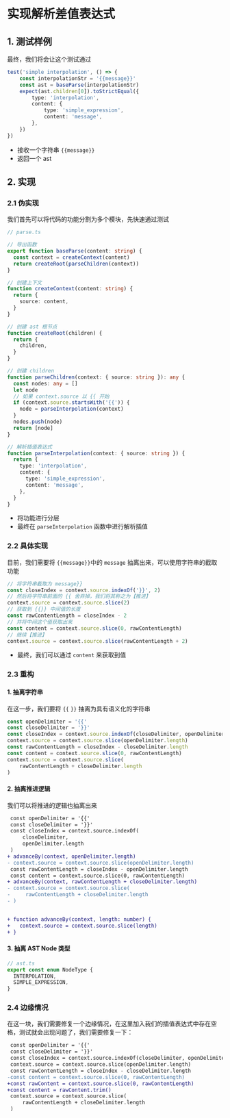 # 实现解析差值表达式

## 1. 测试样例

最终，我们将会让这个测试通过

```ts
test('simple interpolation', () => {
    const interpolationStr = '{{message}}'
    const ast = baseParse(interpolationStr)
    expect(ast.children[0]).toStrictEqual({
        type: 'interpolation',
        content: {
            type: 'simple_expression',
            content: 'message',
        },
    })
})
```

- 接收一个字符串 `{{message}}`
- 返回一个 ast

## 2. 实现

### 2.1 伪实现

我们首先可以将代码的功能分割为多个模块，先快速通过测试

```ts
// parse.ts

// 导出函数
export function baseParse(content: string) {
  const context = createContext(content)
  return createRoot(parseChildren(context))
}

// 创建上下文
function createContext(content: string) {
  return {
    source: content,
  }
}

// 创建 ast 根节点
function createRoot(children) {
  return {
    children,
  }
}

// 创建 children
function parseChildren(context: { source: string }): any {
  const nodes: any = []
  let node
  // 如果 context.source 以 {{ 开始
  if (context.source.startsWith('{{')) {
    node = parseInterpolation(context)
  }
  nodes.push(node)
  return [node]
}

// 解析插值表达式
function parseInterpolation(context: { source: string }) {
  return {
    type: 'interpolation',
    content: {
      type: 'simple_expression',
      content: 'message',
    },
  }
}
```

- 将功能进行分层
- 最终在 `parseInterpolation` 函数中进行解析插值

### 2.2 具体实现

目前，我们需要将 `{{message}}`中的 `message` 抽离出来，可以使用字符串的截取功能

```ts
// 将字符串截取为 message}}
const closeIndex = context.source.indexOf('}}', 2)
// 然后将字符串前面的 {{ 舍弃掉，我们将其称之为【推进】
context.source = context.source.slice(2)
// 获取到 {{}} 中间值的长度
const rawContentLength = closeIndex - 2
// 并将中间这个值获取出来
const content = context.source.slice(0, rawContentLength)
// 继续【推进】
context.source = context.source.slice(rawContentLength + 2)
```

- 最终，我们可以通过 `content` 来获取到值

### 2.3 重构

#### 1. 抽离字符串

在这一步，我们要将 `{{` `}}` 抽离为具有语义化的字符串

```ts
const openDelimiter = '{{'
const closeDelimiter = '}}'
const closeIndex = context.source.indexOf(closeDelimiter, openDelimiter.length)
context.source = context.source.slice(openDelimiter.length)
const rawContentLength = closeIndex - closeDelimiter.length
const content = context.source.slice(0, rawContentLength)
context.source = context.source.slice(
    rawContentLength + closeDelimiter.length
)
```

#### 2. 抽离推进逻辑

我们可以将推进的逻辑也抽离出来

```diff
 const openDelimiter = '{{'
 const closeDelimiter = '}}'
 const closeIndex = context.source.indexOf(
     closeDelimiter,
     openDelimiter.length
 )
+ advanceBy(context, openDelimiter.length)
- context.source = context.source.slice(openDelimiter.length)
 const rawContentLength = closeIndex - openDelimiter.length
 const content = context.source.slice(0, rawContentLength)
+ advanceBy(context, rawContentLength + closeDelimiter.length)
- context.source = context.source.slice(
-     rawContentLength + closeDelimiter.length
- )


+ function advanceBy(context, length: number) {
+   context.source = context.source.slice(length)
+ }
```

#### 3. 抽离 AST Node 类型

```ts
// ast.ts
export const enum NodeType {
  INTERPOLATION,
  SIMPLE_EXPRESSION,
}
```

### 2.4 边缘情况

在这一块，我们需要修复一个边缘情况，在这里加入我们的插值表达式中存在空格，测试就会出现问题了，我们需要修复一下：

```diff
 const openDelimiter = '{{'
 const closeDelimiter = '}}'
 const closeIndex = context.source.indexOf(closeDelimiter, openDelimiter.length)
 context.source = context.source.slice(openDelimiter.length)
 const rawContentLength = closeIndex - closeDelimiter.length
-const content = context.source.slice(0, rawContentLength)
+const rawContent = context.source.slice(0, rawContentLength)
+const content = rawContent.trim()
 context.source = context.source.slice(
     rawContentLength + closeDelimiter.length
 )
```

